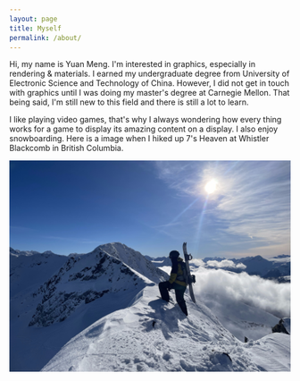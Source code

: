 ```yaml
---
layout: page
title: Myself
permalink: /about/
---
```


Hi, my name is Yuan Meng. I'm interested in graphics, especially in rendering & materials. I earned my undergraduate degree from University of Electronic Science and Technology of China. However, I did not get in touch with graphics until I was doing my master's degree at Carnegie Mellon. That being said, I'm still new to this field and there is still a lot to learn.



I like playing video games, that's why I always wondering how every thing works for a game to display its amazing content on a display. I also enjoy snowboarding. Here is a image when I hiked up 7's Heaven at Whistler Blackcomb in British Columbia.

![sb](/assets/images/about/whistler.jpg)


[jekyll-organization]: https://github.com/jekyll
